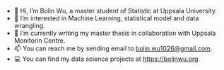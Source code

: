 - 👋 Hi, I’m Bolin Wu, a master student of Statistic at Uppsala University.
- 👀 I’m interested in Machine Learning, statistical model and data wrangling.
- 🌱 I’m currently writing my master thesis in collaboration with Uppsala Monitorin Centre.
- 📫 You can reach me by sending email to bolin.wu1026@gmail.com.
- 💻 You can find my data science projects at https://bolinwu.org.

<!---
Bolin-Wu/Bolin-Wu is a ✨ special ✨ repository because its `README.md` (this file) appears on your GitHub profile.
You can click the Preview link to take a look at your changes.
--->
